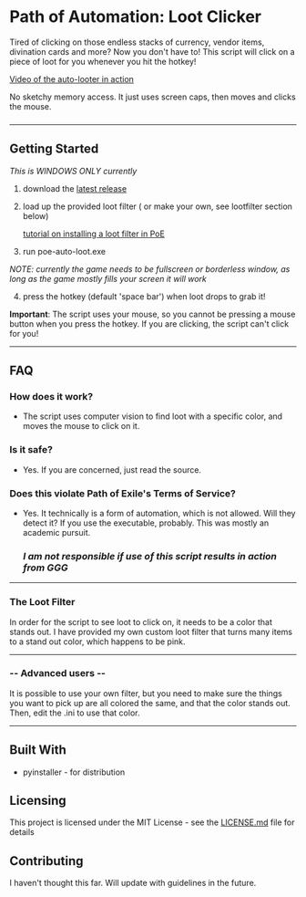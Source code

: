 
# Path of Automation: Loot Clicker

Tired of clicking on those endless stacks of currency, vendor items, divination cards and more? Now you don't have to! This script will click on a piece of loot for you whenever you hit the hotkey!

[Video of the auto-looter in action](https://youtu.be/I2eDgYkn_vU)

No sketchy memory access. It just uses screen caps, then moves and clicks the mouse.

### 
---
## Getting Started

   *This is WINDOWS ONLY currently*
   
1. download the [latest release](https://github.com/LazyGuyWithRSI/path-of-automation-auto-loot-clicker/releases)
2. load up the provided loot filter ( or make your own, see lootfilter section below)

   [tutorial on installing a loot filter in PoE](https://filterblast.xyz/how-to-install-and-use-poe-item-filter.html)
3. run poe-auto-loot.exe

 *NOTE: currently the game needs to be fullscreen or borderless window, as long as the game mostly fills your screen it will work*
 
4. press the hotkey (default 'space bar') when loot drops to grab it!

**Important**: The script uses your mouse, so you cannot be pressing a mouse button when you press the hotkey. If you are clicking, the script can't click for you!

---
## FAQ

   ### How does it work?
   - The script uses computer vision to find loot with a specific color, and moves the
   mouse to click on it.

   ### Is it safe?
   - Yes. If you are concerned, just read the source.

   ### Does this violate Path of Exile's Terms of Service?
   - Yes. It technically is a form of automation, which is not allowed. Will they detect it? If you use the executable, probably. This was mostly an academic pursuit.
      ### *I am not responsible if use of this script results in action from GGG*

---
### The Loot Filter

In order for the script to see loot to click on, it needs to be a color that stands out.
I have provided my own custom loot filter that turns many items to a stand out color, which happens to be pink.

---
### -- Advanced users --

   It is possible to use your own filter, but you need to make sure the things you want to
pick up are all colored the same, and that the color stands out. Then, edit the .ini to use
that color.

---

## Built With
- pyinstaller - for distribution

## Licensing

This project is licensed under the MIT License - see the [LICENSE.md](LICENSE.md) file for details

## Contributing

I haven't thought this far. Will update with guidelines in the future.

